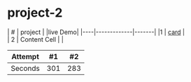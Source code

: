 # project-2  

| #   |    project  | |live Demo|
|----|-------------|-------|
|1    | [card](www.google.com)  |         
| 2   | Content Cell  |         |

| Attempt | #1    | #2    |
| :---:   | :---: | :---: |
| Seconds | 301   | 283   |
